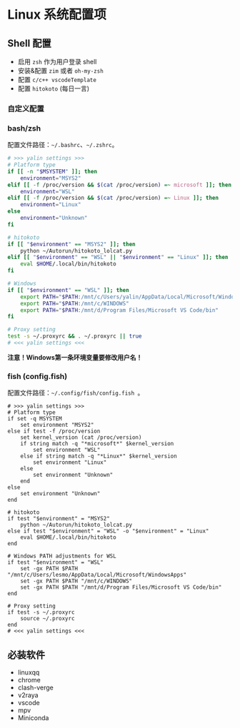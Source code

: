 # Linux 系统配置项

## Shell 配置 

- 启用 `zsh` 作为用户登录 shell  
- 安装&配置 `zim` 或者 `oh-my-zsh` 
- 配置 `c/c++ vscodeTemplate`  
- 配置 `hitokoto` (每日一言)  

### 自定义配置

### bash/zsh

配置文件路径：`~/.bashrc`、`~/.zshrc`。

```bash
# >>> yalin settings >>>
# Platform type
if [[ -n "$MSYSTEM" ]]; then
    environment="MSYS2"
elif [[ -f /proc/version && $(cat /proc/version) =~ microsoft ]]; then
    environment="WSL"
elif [[ -f /proc/version && $(cat /proc/version) =~ Linux ]]; then
    environment="Linux"
else
    environment="Unknown"
fi

# hitokoto
if [[ "$environment" == "MSYS2" ]]; then
    python ~/Autorun/hitokoto_lolcat.py
elif [[ "$environment" == "WSL" || "$environment" == "Linux" ]]; then
    eval $HOME/.local/bin/hitokoto
fi

# Windows
if [[ "$environment" == "WSL" ]]; then
    export PATH="$PATH:/mnt/c/Users/yalin/AppData/Local/Microsoft/WindowsApps"
    export PATH="$PATH:/mnt/c/WINDOWS"
    export PATH="$PATH:/mnt/d/Program Files/Microsoft VS Code/bin"
fi

# Proxy setting
test -s ~/.proxyrc && . ~/.proxyrc || true
# <<< yalin settings <<<
```

**注意！Windows第一条环境变量要修改用户名！**

### fish (config.fish)

配置文件路径：`~/.config/fish/config.fish `。

```fish
# >>> yalin settings >>>
# Platform type
if set -q MSYSTEM
    set environment "MSYS2"
else if test -f /proc/version
    set kernel_version (cat /proc/version)
    if string match -q "*microsoft*" $kernel_version
        set environment "WSL"
    else if string match -q "*Linux*" $kernel_version
        set environment "Linux"
    else
        set environment "Unknown"
    end
else
    set environment "Unknown"
end

# hitokoto
if test "$environment" = "MSYS2"
    python ~/Autorun/hitokoto_lolcat.py
else if test "$environment" = "WSL" -o "$environment" = "Linux"
    eval $HOME/.local/bin/hitokoto
end

# Windows PATH adjustments for WSL
if test "$environment" = "WSL"
    set -gx PATH $PATH "/mnt/c/Users/lesmo/AppData/Local/Microsoft/WindowsApps"
    set -gx PATH $PATH "/mnt/c/WINDOWS"
    set -gx PATH $PATH "/mnt/d/Program Files/Microsoft VS Code/bin"
end

# Proxy setting
if test -s ~/.proxyrc
    source ~/.proxyrc
end
# <<< yalin settings <<<
```

## 必装软件 

- linuxqq
- chrome
- clash-verge
- v2raya
- vscode
- mpv
- Miniconda